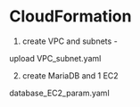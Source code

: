 # CloudFormation

1. create VPC and subnets - 

upload VPC_subnet.yaml

2. create MariaDB and 1 EC2

database_EC2_param.yaml
